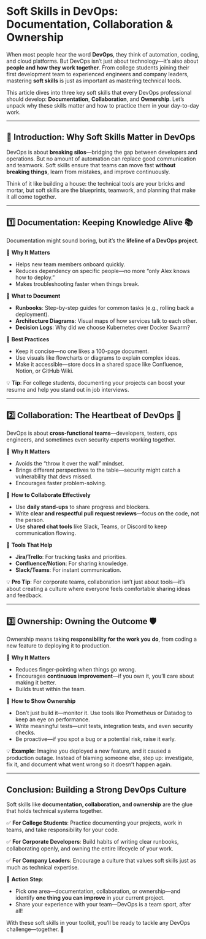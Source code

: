 # Soft Skills in DevOps: Documentation, Collaboration & Ownership

When most people hear the word **DevOps**, they think of automation, coding, and cloud platforms. But DevOps isn’t just about technology—it’s also about **people and how they work together**. From college students joining their first development team to experienced engineers and company leaders, mastering **soft skills** is just as important as mastering technical tools.

This article dives into three key soft skills that every DevOps professional should develop: **Documentation**, **Collaboration**, and **Ownership**. Let’s unpack why these skills matter and how to practice them in your day-to-day work.

---

## 🌟 Introduction: Why Soft Skills Matter in DevOps

DevOps is about **breaking silos**—bridging the gap between developers and operations. But no amount of automation can replace good communication and teamwork. Soft skills ensure that teams can move fast **without breaking things**, learn from mistakes, and improve continuously.

Think of it like building a house: the technical tools are your bricks and mortar, but soft skills are the blueprints, teamwork, and planning that make it all come together.

---

## 1️⃣ Documentation: Keeping Knowledge Alive 📚

Documentation might sound boring, but it’s the **lifeline of a DevOps project**.

🔹 **Why It Matters**

- Helps new team members onboard quickly.
- Reduces dependency on specific people—no more “only Alex knows how to deploy.”
- Makes troubleshooting faster when things break.

🔹 **What to Document**

- **Runbooks**: Step-by-step guides for common tasks (e.g., rolling back a deployment).
- **Architecture Diagrams**: Visual maps of how services talk to each other.
- **Decision Logs**: Why did we choose Kubernetes over Docker Swarm?

🔹 **Best Practices**

- Keep it concise—no one likes a 100-page document.
- Use visuals like flowcharts or diagrams to explain complex ideas.
- Make it accessible—store docs in a shared space like Confluence, Notion, or GitHub Wiki.

💡 **Tip**: For college students, documenting your projects can boost your resume and help you stand out in job interviews.

---

## 2️⃣ Collaboration: The Heartbeat of DevOps 🤝

DevOps is about **cross-functional teams**—developers, testers, ops engineers, and sometimes even security experts working together.

🔹 **Why It Matters**

- Avoids the “throw it over the wall” mindset.
- Brings different perspectives to the table—security might catch a vulnerability that devs missed.
- Encourages faster problem-solving.

🔹 **How to Collaborate Effectively**

- Use **daily stand-ups** to share progress and blockers.
- Write **clear and respectful pull request reviews**—focus on the code, not the person.
- Use **shared chat tools** like Slack, Teams, or Discord to keep communication flowing.

🔹 **Tools That Help**

- **Jira/Trello**: For tracking tasks and priorities.
- **Confluence/Notion**: For sharing knowledge.
- **Slack/Teams**: For instant communication.

💡 **Pro Tip**: For corporate teams, collaboration isn’t just about tools—it’s about creating a culture where everyone feels comfortable sharing ideas and feedback.

---

## 3️⃣ Ownership: Owning the Outcome 🛡️

Ownership means taking **responsibility for the work you do**, from coding a new feature to deploying it to production.

🔹 **Why It Matters**

- Reduces finger-pointing when things go wrong.
- Encourages **continuous improvement**—if you own it, you’ll care about making it better.
- Builds trust within the team.

🔹 **How to Show Ownership**

- Don’t just build it—monitor it. Use tools like Prometheus or Datadog to keep an eye on performance.
- Write meaningful tests—unit tests, integration tests, and even security checks.
- Be proactive—if you spot a bug or a potential risk, raise it early.

💡 **Example**: Imagine you deployed a new feature, and it caused a production outage. Instead of blaming someone else, step up: investigate, fix it, and document what went wrong so it doesn’t happen again.

---

## Conclusion: Building a Strong DevOps Culture

Soft skills like **documentation, collaboration, and ownership** are the glue that holds technical systems together.

✅ **For College Students**: Practice documenting your projects, work in teams, and take responsibility for your code.

✅ **For Corporate Developers**: Build habits of writing clear runbooks, collaborating openly, and owning the entire lifecycle of your work.

✅ **For Company Leaders**: Encourage a culture that values soft skills just as much as technical expertise.

📌 **Action Step**:

- Pick one area—documentation, collaboration, or ownership—and identify **one thing you can improve** in your current project.
- Share your experience with your team—DevOps is a team sport, after all!

With these soft skills in your toolkit, you’ll be ready to tackle any DevOps challenge—together. 🚀